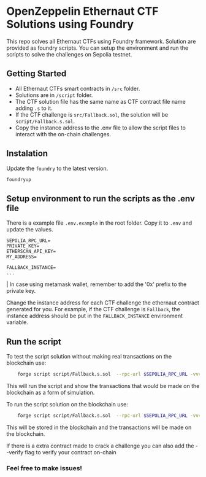 # OpenZeppelin Ethernaut CTF Solutions using Foundry
This repo solves all Ethernaut CTFs using Foundry framework. Solution are provided as foundry scripts.
You can setup the environment and run the scripts to solve the challenges on Sepolia testnet.

## Getting Started

- All Ethernaut CTFs smart contracts in `/src` folder.
- Solutions are  in `/script` folder.
- The CTF solution file has the same name as CTF contract file name adding `.s` to it.
- If the CTF challenge is `src/Fallback.sol`, the solution will be `script/Fallback.s.sol`.
- Copy the instance address to the .env file to allow the script files to interact with the on-chain challenges.

## Instalation

Update the `foundry` to the latest version.

```bash
foundryup
```

## Setup environment to run the scripts as the .env file

There is a example file `.env.example` in the root folder. Copy it to `.env` and update the values.

```
SEPOLIA_RPC_URL=
PRIVATE_KEY=
ETHERSCAN_API_KEY=
MY_ADDRESS=

FALLBACK_INSTANCE=
...
```
| In case using metamask wallet, remember to add the '0x' prefix to the private key.


Change the instance address for each CTF challenge the ethernaut contract generated for you.
For example, if the CTF challenge is `Fallback`, the instance address should be put in the `FALLBACK_INSTANCE` environment variable.


## Run the script

To test the script solution without making real transactions on the blockchain use:

```bash
    forge script script/Fallback.s.sol  --rpc-url $SEPOLIA_RPC_URL -vvvv
```
This will run the script and show the transactions that would be made on the blockchain as a form of simulation.


To run the script solution on the blockchain use:

```bash
    forge script script/Fallback.s.sol  --rpc-url $SEPOLIA_RPC_URL -vvvv --broadcast
```
This will be stored in the blockchain and the transactions will be made on the blockchain.

If there is a extra contract made to crack a challenge you can also add the --verify flag to verify your contract on-chain

### Feel free to make issues!
